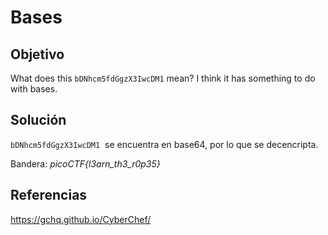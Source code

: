 # Bases

## Objetivo

What does this `bDNhcm5fdGgzX3IwcDM1` mean? I think it has something to do with bases.

## Solución

`bDNhcm5fdGgzX3IwcDM1`  se encuentra en base64, por lo que se decencripta.

Bandera: *picoCTF{l3arn_th3_r0p35}*

## Referencias

<https://gchq.github.io/CyberChef/>
